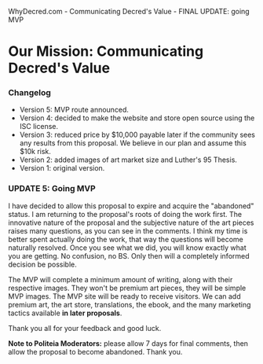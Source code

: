WhyDecred.com - Communicating Decred's Value - FINAL UPDATE: going MVP

# Our Mission: Communicating Decred's Value

### Changelog

* Version 5: MVP route announced.
* Version 4: decided to make the website and store open source using the ISC license.
* Version 3: reduced price by $10,000 payable later if the community sees any results from this proposal. We believe in our plan and assume this $10k risk.
* Version 2: added images of art market size and Luther's 95 Thesis.
* Version 1: original version.

### UPDATE 5: Going MVP

I have decided to allow this proposal to expire and acquire the "abandoned" status. I am returning to the proposal's roots of doing the work first. The innovative nature of the proposal and the subjective nature of the art pieces raises many questions, as you can see in the comments. I think my time is better spent actually doing the work, that way the questions will become naturally resolved. Once you see what we did, you will know exactly what you are getting. No confusion, no BS. Only then will a completely informed decision be possible.

The MVP will complete a minimum amount of writing, along with their respective images. They won't be premium art pieces, they will be simple MVP images. The MVP site will be ready to receive visitors. We can add premium art, the art store, translations, the ebook, and the many marketing tactics available **in later proposals**.

Thank you all for your feedback and good luck.

**Note to Politeia Moderators:** please allow 7 days for final comments, then allow the proposal to become abandoned. Thank you.